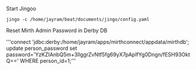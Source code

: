 Start Jingoo

```
jingo -c /home/jayram/beat/documents/jingo/config.yaml
```
Reset Mirth Admin Password in Derby DB

'''connect 'jdbc:derby:/home/jayram/apps/mirthconnect/appdata/mirthdb';
update person_password set password='YzKZIAnbQ5m+3llggrZvNtf5fg69yX7pAplfYg0Dngn/fESH93OktQ==' WHERE person_id=1;'''